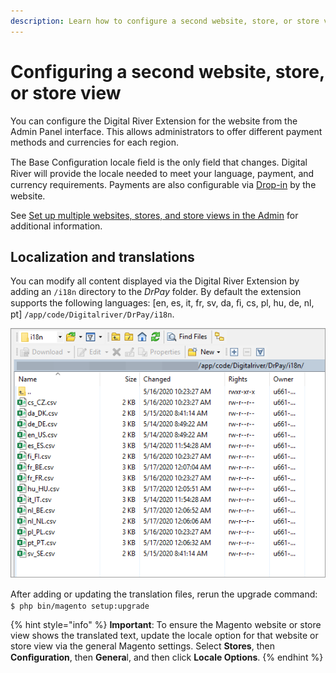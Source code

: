 ```yaml
---
description: Learn how to configure a second website, store, or store view.
---
```


# Configuring a second website, store, or store view

You can configure the Digital River Extension for the website from the Admin Panel interface. This allows administrators to offer different payment methods and currencies for each region.

The Base Conﬁguration locale ﬁeld is the only field that changes. Digital River will provide the locale needed to meet your language, payment, and currency requirements. Payments are also conﬁgurable via [Drop-in](https://docs.digitalriver.com/digital-river-api/payment-integrations-1/drop-in) by the website.

See [Set up multiple websites, stores, and store views in the Admin](https://devdocs.magento.com/guides/v2.3/config-guide/multi-site/ms\_websites.html) for additional information.

## Localization and translations

You can modify all content displayed via the Digital River Extension by adding an `/i18n` directory to the _DrPay_ folder. By default the extension supports the following languages: \[en, es, it, fr, sv, da, ﬁ, cs, pl, hu, de, nl, pt] `/app/code/Digitalriver/DrPay/i18n`.&#x20;

![](../.gitbook/assets/17spreadsheetlisting.png)

After adding or updating the translation ﬁles, rerun the upgrade command:\
`$ php bin/magento setup:upgrade`

{% hint style="info" %}
**Important**: To ensure the Magento website or store view shows the translated text, update the locale option for that website or store view via the general Magento settings. Select **Stores**, then **Conﬁguration**, then **Genera**l, and then click **Locale Options**.
{% endhint %}

